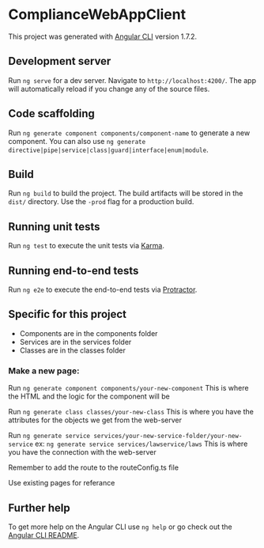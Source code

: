 # ComplianceWebAppClient

This project was generated with [Angular CLI](https://github.com/angular/angular-cli) version 1.7.2.

## Development server

Run `ng serve` for a dev server. Navigate to `http://localhost:4200/`. The app will automatically reload if you change any of the source files.

## Code scaffolding

Run `ng generate component components/component-name` to generate a new component. You can also use `ng generate directive|pipe|service|class|guard|interface|enum|module`.

## Build

Run `ng build` to build the project. The build artifacts will be stored in the `dist/` directory. Use the `-prod` flag for a production build.

## Running unit tests

Run `ng test` to execute the unit tests via [Karma](https://karma-runner.github.io).

## Running end-to-end tests

Run `ng e2e` to execute the end-to-end tests via [Protractor](http://www.protractortest.org/).

## Specific for this project

- Components are in the components folder
- Services are in the services folder
- Classes are in the classes folder

### Make a new page: 

Run `ng generate component components/your-new-component`
This is where the HTML and the logic for the component will be

Run `ng generate class classes/your-new-class`
This is where you have the attributes for the objects we get from the web-server

Run `ng generate service services/your-new-service-folder/your-new-service`
ex: `ng generate service services/lawservice/laws`
This is where you have the connection with the web-server

Remember to add the route to the routeConfig.ts file

Use existing pages for referance 

## Further help

To get more help on the Angular CLI use `ng help` or go check out the [Angular CLI README](https://github.com/angular/angular-cli/blob/master/README.md).


